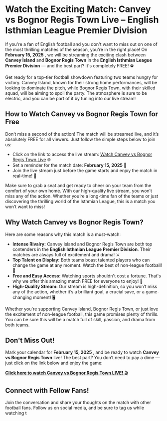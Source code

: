 # Watch the Exciting Match: Canvey vs Bognor Regis Town Live – English Isthmian League Premier Division

If you're a fan of English football and you don't want to miss out on one of the most thrilling matches of the season, you're in the right place! On **February 15, 2025** , we will be streaming the exciting clash between **Canvey Island** and **Bognor Regis Town** in the **English Isthmian League Premier Division** — and the best part? It's completely FREE! ⚽

Get ready for a top-tier football showdown featuring two teams hungry for victory. Canvey Island, known for their strong home performances, will be looking to dominate the pitch, while Bognor Regis Town, with their skilled squad, will be aiming to spoil the party. The atmosphere is sure to be electric, and you can be part of it by tuning into our live stream!

## How to Watch Canvey vs Bognor Regis Town for Free

Don’t miss a second of the action! The match will be streamed live, and it’s absolutely FREE for all viewers. Just follow the simple steps below to join us:

- Click on the link to access the live stream: [Watch Canvey vs Bognor Regis Town Live](https://tinyurl.com/livestreamfreeo?st=Canvey+vs+Bognor+Regis+Town&si=ghc) 🌐
- Set a reminder for the match date: **February 15, 2025** 📅
- Join the live stream just before the game starts and enjoy the match in real-time! 🎥

Make sure to grab a seat and get ready to cheer on your team from the comfort of your own home. With our high-quality live stream, you won’t miss any of the action. Whether you’re a long-time fan of the teams or just discovering the thrilling world of the Isthmian League, this is a match you won’t want to miss!

## Why Watch Canvey vs Bognor Regis Town?

Here are some reasons why this match is a must-watch:

- **Intense Rivalry:** Canvey Island and Bognor Regis Town are both top contenders in the **English Isthmian League Premier Division**. Their matches are always full of excitement and drama! ⚔️
- **Top Talent on Display:** Both teams boast talented players who can change the game at any moment. Watch the best of non-league football! 🌟
- **Free and Easy Access:** Watching sports shouldn't cost a fortune. That's why we offer this amazing match FREE for everyone to enjoy! 💸
- **High-Quality Stream:** Our stream is high-definition, so you won’t miss any of the action, whether it’s a brilliant goal, a crucial save, or a game-changing moment! 🖥️

Whether you're supporting Canvey Island, Bognor Regis Town, or just love the excitement of non-league football, this game promises plenty of thrills. You can be sure this will be a match full of skill, passion, and drama from both teams.

## Don't Miss Out!

Mark your calendar for **February 15, 2025** , and be ready to watch **Canvey vs Bognor Regis Town** live! The best part? You don’t need to pay a dime — just click on the link below and enjoy the game:

[**Click here to watch Canvey vs Bognor Regis Town LIVE!** 🎬](https://tinyurl.com/livestreamfreeo?st=Canvey+vs+Bognor+Regis+Town&si=ghc)

## Connect with Fellow Fans!

Join the conversation and share your thoughts on the match with other football fans. Follow us on social media, and be sure to tag us while watching t
